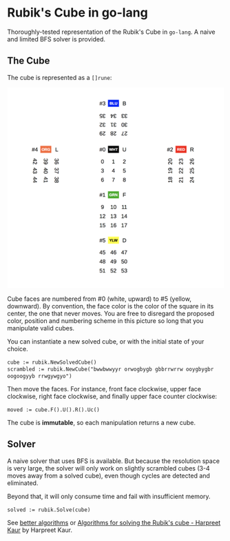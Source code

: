 # Rubik's Cube in go-lang

Thoroughly-tested representation of the Rubik's Cube in `go-lang`. A naive and limited BFS solver is provided.

## The Cube

The cube is represented as a `[]rune`:

![Cube representation](cube.png)

Cube faces are numbered from #0 (white, upward) to #5 (yellow, downward). By convention, the face color is the color of the square in its center, the one that never moves. You are free to disregard the proposed color, position and numbering scheme in this picture so long that you manipulate valid cubes.

You can instantiate a new solved cube, or with the initial state of your choice.

```
cube := rubik.NewSolvedCube()
scrambled := rubik.NewCube("bwwbwwyyr orwogbygb gbbrrwrrw ooygbygbr oogoogyyb rrwgywgyo")
```

Then move the faces. For instance, front face clockwise, upper face clockwise, right face clockwise,
and finally upper face counter clockwise:

```
moved := cube.F().U().R().Uc()
```

The cube is **immutable**, so each manipulation returns a new cube.

## Solver

A naive solver that uses BFS is available. But because the resolution space is very large,
the solver will only work on slightly scrambled cubes (3-4 moves away from a solved cube),
even though cycles are detected and eliminated.

Beyond that, it will only consume time and fail with insufficient memory.

```
solved := rubik.Solve(cube)
```

See [better algorithms](https://en.wikipedia.org/wiki/Optimal_solutions_for_Rubik%27s_Cube) or
[Algorithms for solving the Rubik's cube - Harpreet Kaur](HarpreetKaur.pdf)
by Harpreet Kaur.

